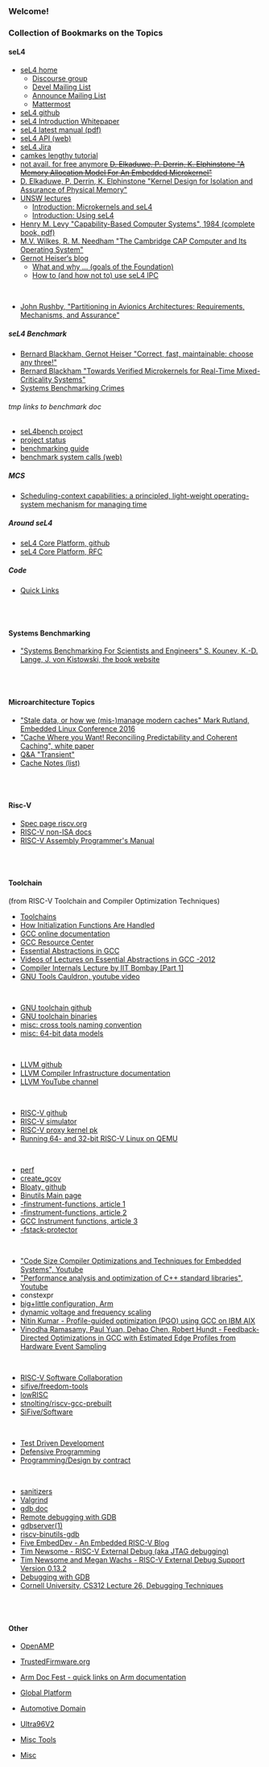 ### Welcome!


### Collection of Bookmarks on the Topics


#### seL4

- [seL4 home](https://sel4.systems/)
    - [Discourse group](https://sel4.discourse.group/)
    - [Devel Mailing List](https://lists.sel4.systems/hyperkitty/list/devel@sel4.systems/)
    - [Announce Mailing List](https://lists.sel4.systems/hyperkitty/list/announce@sel4.systems/)
    - [Mattermost](https://mattermost.trustworthy.systems/)
- [seL4 github](https://github.com/seL4)
- [seL4 Introduction Whitepaper](https://sel4.systems/About/seL4-whitepaper.pdf)
- [seL4 latest manual (pdf)](https://sel4.systems/Info/Docs/seL4-manual-latest.pdf)
- [seL4 API (web)](https://docs.sel4.systems/projects/sel4/api-doc.html)
- [seL4 Jira](https://sel4.atlassian.net/jira/projects)
- [camkes lengthy tutorial](https://github.com/seL4/camkes-tool/blob/master/docs/index.md)
- [not avail. for free anymore ~~D. Elkaduwe, P. Derrin, K. Elphinstone "A Memory Allocation Model For An Embedded Microkernel"~~]()
- [D. Elkaduwe, P. Derrin, K. Elphinstone "Kernel Design for Isolation and Assurance of Physical
Memory"](https://www.researchgate.net/publication/234806293_Kernel_design_for_isolation_and_assurance_of_physical_memory)
- [UNSW lectures](https://www.cse.unsw.edu.au/~cs9242/21/lectures.shtml)
    - [Introduction: Microkernels and seL4](https://www.cse.unsw.edu.au/~cs9242/21/lectures/01a-intro.pdf)
    - [Introduction: Using seL4](https://www.cse.unsw.edu.au/~cs9242/21/lectures/01b-sel4.pdf)
- [Henry M. Levy "Capability-Based Computer Systems", 1984 (complete book, pdf) ](https://homes.cs.washington.edu/~levy/capabook/)
- [M.V. Wilkes, R. M. Needham "The Cambridge CAP Computer and Its Operating System"](https://citeseerx.ist.psu.edu/viewdoc/download?doi=10.1.1.85.4820&rep=rep1&type=pdf)
- [Gernot Heiser‘s blog](https://microkerneldude.wordpress.com/)
    - [What and why ... (goals of the Foundation)](https://microkerneldude.wordpress.com/2020/04/07/the-sel4-foundation-what-and-why/)
    - [How to (and how not to) use seL4 IPC](https://microkerneldude.wordpress.com/2019/03/07/how-to-and-how-not-to-use-sel4-ipc/)
<br>

- [John Rushby, "Partitioning in Avionics Architectures: Requirements, Mechanisms, and Assurance"](http://www.tc.faa.gov/its/worldpac/techrpt/ar99-58.pdf)


##### seL4 Benchmark

- [Bernard Blackham, Gernot Heiser "Correct, fast, maintainable: choose any three!"](https://www.researchgate.net/publication/254463663_Correct_fast_maintainable_choose_any_three)
- [Bernard Blackham "Towards Verified Microkernels for Real-Time Mixed-Criticality Systems"](https://unsworks.unsw.edu.au/fapi/datastream/unsworks:11615/SOURCE01?view=true)
- [Systems Benchmarking Crimes](https://www.cse.unsw.edu.au/~gernot/benchmarking-crimes.html)


###### tmp links to benchmark doc

   - [seL4bench project](https://docs.sel4.systems/projects/sel4bench/)
   - [project status](https://docs.sel4.systems/projects/sel4bench/status)
   - [benchmarking guide](https://docs.sel4.systems/projects/sel4-tutorials/benchmarking-guide.html)
   - [benchmark system calls (web)](https://docs.sel4.systems/projects/sel4/api-doc.html#benchmarking-system-calls)

##### MCS

   - [Scheduling-context capabilities: a principled, light-weight operating-system mechanism for managing time](https://trustworthy.systems/publications/csiro_full_text/Lyons_MAH_18.pdf)


##### Around seL4

- [seL4 Core Platform, github](https://github.com/BreakawayConsulting/sel4cp)
- [seL4 Core Platform, RFC](https://sel4.atlassian.net/browse/RFC-5)


##### Code

- [Quick Links](https://github.com/malus-brandywine/malus-brandywine/blob/master/quicklinks/quicklinks.md)

</br></br>

#### Systems Benchmarking

   - ["Systems Benchmarking For Scientists and Engineers" S. Kounev, K.-D. Lange, J. von Kistowski, the book website](http://www.benchmarking-book.com/)


</br></br>


#### Microarchitecture Topics

   - ["Stale data, or how we (mis-)manage modern caches" Mark Rutland, Embedded Linux Conference 2016 ](http://events17.linuxfoundation.org/sites/events/files/slides/slides_17.pdf)
   - ["Cache Where you Want! Reconciling Predictability and Coherent Caching", white paper](https://arxiv.org/pdf/1909.05349.pdf)
   - [Q&A "Transient"](https://stackoverflow.com/questions/38636326/concept-and-advantages-of-transient-and-non-transient-memory-in-arm#comment64661366_38636326)
   - [Cache Notes (list)](https://github.com/malus-brandywine/malus-brandywine/blob/master/cache-notes/cache-notes.md)


</br></br>

#### Risc-V

   - [Spec page riscv.org](https://riscv.org/technical/specifications/)
   - [RISC-V non-ISA docs](https://github.com/riscv-non-isa)
   - [RISC-V Assembly Programmer's Manual](https://github.com/riscv-non-isa/riscv-asm-manual/blob/master/riscv-asm.md)

</br></br>

#### Toolchain
(from RISC-V Toolchain and Compiler Optimization Techniques)

   - [Toolchains](https://elinux.org/Toolchains)
   - [How Initialization Functions Are Handled](https://gcc.gnu.org/onlinedocs/gccint/Initialization.html)
   - [GCC online documentation](https://gcc.gnu.org/onlinedocs/)
   - [GCC Resource Center](https://www.cse.iitb.ac.in/grc/)
   - [Essential Abstractions in GCC](https://www.cse.iitb.ac.in/grc/index.php?page=gcc-pldi14-tut)
   - [Videos of Lectures on Essential Abstractions in GCC -2012](https://www.cse.iitb.ac.in/grc/index.php?page=videos)
   - [Compiler Internals Lecture by IIT Bombay [Part 1]](https://www.youtube.com/watch?v=IlovhbAI7Cw&list=PLy-CGmBdq2VGjl56cyaEjxcAMyAvUKbCz)
   - [GNU Tools Cauldron, youtube video](https://www.youtube.com/channel/UCQ4JGczdlU3ofHWf3NuCX8g/featured)

</br>

   - [GNU toolchain github](https://github.com/riscv-collab/riscv-gcc)
   - [GNU toolchain binaries](https://github.com/riscv-collab/riscv-gnu-toolchain)
   - [misc: cross tools naming convention](http://web.eecs.umich.edu/~prabal/teaching/eecs373-f12/notes/notes-toolchain.pdf)
   - [misc: 64-bit data models](https://en.wikipedia.org/wiki/64-bit_computing#64-bit_data_models)

</br>

   - [LLVM github](https://github.com/llvm/llvm-project)
   - [LLVM Compiler Infrastructure documentation](https://llvm.org/docs/)
   - [LLVM YouTube channel](https://www.youtube.com/channel/UCv2_41bSAa5Y_8BacJUZfjQ)

</br>

   - [RISC-V github](https://github.com/riscv-software-src)
   - [RISC-V simulator](https://github.com/riscv-software-src/riscv-isa-sim)
   - [RISC-V proxy kernel pk](https://github.com/riscv-software-src/riscv-pk)
   - [Running 64- and 32-bit RISC-V Linux on QEMU](https://risc-v-getting-started-guide.readthedocs.io/en/latest/linux-qemu.html)

</br>

   - [perf](https://perf.wiki.kernel.org/index.php/Main_Page)
   - [create_gcov](https://github.com/google/autofdo)
   - [Bloaty, github](https://github.com/google/bloaty)
   - [Binutils Main page](https://www.gnu.org/software/binutils/)
   - [-finstrument-functions, article 1](https://fekir.info/post/tracing-with-gcc/)
   - [-finstrument-functions, article 2](https://www.valtrix.in/programming/a-lightweight-function-profiler)
   - [GCC Instrument functions, article 3](https://developercommunity.visualstudio.com/t/192628900-pragma-optimize-off-is-not-working-as-ex/1091452)
   - [-fstack-protector](https://www.keil.com/support/man/docs/armclang_ref/armclang_ref_cjh1548250046139.htm)

</br>

   - ["Code Size Compiler Optimizations and Techniques for Embedded Systems", Youtube](https://www.youtube.com/watch?v=6IuDWfuMEno)
   - ["Performance analysis and optimization of C++ standard libraries", Youtube](https://www.youtube.com/watch?v=OTCp_AkAyRQ)
   - constexpr
   - [big+little configuration, Arm](https://www.arm.com/why-arm/technologies/big-little)
   - [dynamic voltage and frequency scaling](https://en.wikipedia.org/wiki/Dynamic_frequency_scaling)
   - [Nitin Kumar - Profile-guided optimization (PGO) using GCC on IBM AIX](https://developer.ibm.com/articles/gcc-profile-guided-optimization-to-accelerate-aix-applications/)
   - [Vinodha Ramasamy, Paul Yuan, Dehao Chen, Robert Hundt - Feedback-Directed Optimizations in GCC with Estimated Edge Profiles from Hardware Event Sampling](https://research.google/pubs/pub36576/)

</br>

   - [RISC-V Software Collaboration](https://github.com/riscv-collab)
   - [sifive/freedom-tools](https://github.com/sifive/freedom-tools/releases)
   - [lowRISC](https://github.com/lowRISC)
   - [stnolting/riscv-gcc-prebuilt](https://github.com/stnolting/riscv-gcc-prebuilt)
   - [SiFive/Software](https://www.sifive.com/software)

</br>

   - [Test Driven Development](https://en.wikipedia.org/wiki/Test-driven_development)
   - [Defensive Programming](https://en.wikipedia.org/wiki/Defensive_programming)
   - [Programming/Design by contract](https://en.wikipedia.org/wiki/Design_by_contract)

</br>

   - [sanitizers](https://github.com/google/sanitizers)
   - [Valgrind](https://valgrind.org/)
   - [gdb doc](https://www.sourceware.org/gdb/documentation/)
   - [Remote debugging with GDB](https://developers.redhat.com/blog/2015/04/28/remote-debugging-with-gdb)
   - [gdbserver(1)](https://man7.org/linux/man-pages/man1/gdbserver.1.html)
   - [riscv-binutils-gdb](https://github.com/riscv-collab/riscv-binutils-gdb)
   - [Five EmbedDev - An Embedded RISC-V Blog](https://five-embeddev.com/riscv-debug-spec/latest/introduction.html#sec:intro)
   - [Tim Newsome - RISC-V External Debug (aka JTAG debugging)](https://riscv.org/wp-content/uploads/2016/01/Tues1030-RISC-V-External-Debug.pdf)
   - [Tim Newsome and Megan Wachs - RISC-V External Debug Support Version 0.13.2](https://riscv.org/wp-content/uploads/2019/03/riscv-debug-release.pdf)
   - [Debugging with GDB](https://www.sourceware.org/gdb/current/onlinedocs/gdb.html)
   - [Cornell University, CS312 Lecture 26, Debugging Techniques](https://www.cs.cornell.edu/courses/cs312/2006fa/lectures/lec26.html)
   

</br></br>


#### Other


<!--- - [Gunyah Hypervisor](https://github.com/malus-brandywine/malus-brandywine/blob/master/gunyah/gunyah.md) --->

<!--- - [VirtIO](https://github.com/malus-brandywine/malus-brandywine/blob/master/virtio/virtio.md) --->
- [OpenAMP](https://github.com/malus-brandywine/malus-brandywine/blob/master/OpenAMP/OpenAMP.md)

- [TrustedFirmware.org](https://github.com/malus-brandywine/malus-brandywine/blob/master/trusted-firmware/trusted-firmware.md)
- [Arm Doc Fest - quick links on Arm documentation](https://github.com/malus-brandywine/malus-brandywine/blob/master/arm/doc.md)

- [Global Platform](https://github.com/malus-brandywine/malus-brandywine/blob/master/global-platform/global-platform.md)
- [Automotive Domain](https://github.com/malus-brandywine/malus-brandywine/blob/master/auto/auto.md)

- [Ultra96V2](https://github.com/malus-brandywine/malus-brandywine/blob/master/Ultra96V2/Ultra96V2.md)

- [Misc Tools](https://github.com/malus-brandywine/malus-brandywine/blob/master/tools/tools.md)

- [Misc](https://github.com/malus-brandywine/malus-brandywine/blob/master/misc/misc.md)



